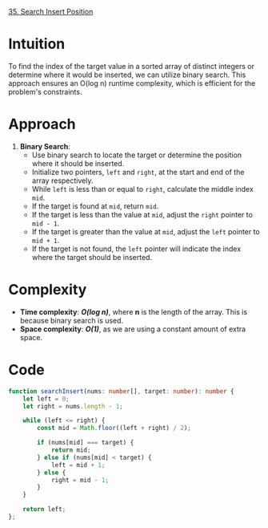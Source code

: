 [35. Search Insert Position](https://leetcode.com/problems/search-insert-position/)

# Intuition
To find the index of the target value in a sorted array of distinct integers or determine where it would be inserted, we can utilize binary search. This approach ensures an O(log n) runtime complexity, which is efficient for the problem's constraints.

# Approach
1. **Binary Search**:
   - Use binary search to locate the target or determine the position where it should be inserted.
   - Initialize two pointers, `left` and `right`, at the start and end of the array respectively.
   - While `left` is less than or equal to `right`, calculate the middle index `mid`.
   - If the target is found at `mid`, return `mid`.
   - If the target is less than the value at `mid`, adjust the `right` pointer to `mid - 1`.
   - If the target is greater than the value at `mid`, adjust the `left` pointer to `mid + 1`.
   - If the target is not found, the `left` pointer will indicate the index where the target should be inserted.

# Complexity
- **Time complexity**: ***O(log n)***, where **n** is the length of the array. This is because binary search is used.
- **Space complexity**: ***O(1)***, as we are using a constant amount of extra space.

# Code
```typescript
function searchInsert(nums: number[], target: number): number {
    let left = 0;
    let right = nums.length - 1;

    while (left <= right) {
        const mid = Math.floor((left + right) / 2);

        if (nums[mid] === target) {
            return mid;
        } else if (nums[mid] < target) {
            left = mid + 1;
        } else {
            right = mid - 1;
        }
    }

    return left;
};

```